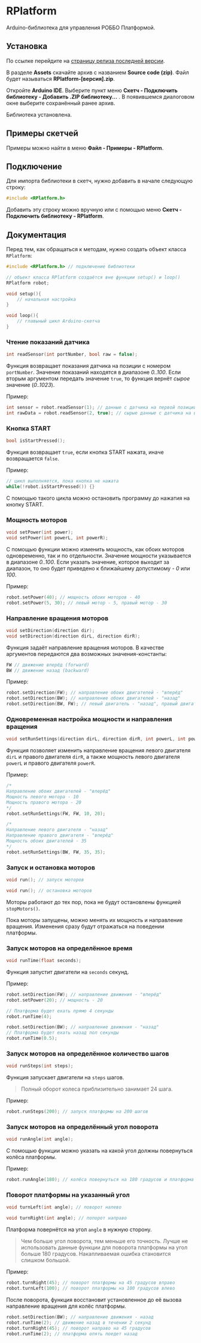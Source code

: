 # RPlatform

Arduino-библиотека для управления РОББО Платформой.

## Установка

По ссылке перейдите на [страницу релиза последней версии](https://github.com/skyfroger/RPlatform/releases/latest).

В разделе **Assets** скачайте архив с названием **Source code (zip)**. Файл будет называться **RPlatform-[версия].zip**.

Откройте **Arduino IDE**. Выберите пункт меню **Скетч - Подключить библиотеку - Добавить .ZIP библиотеку...** . В появившемся диалоговом окне выберите сохранённый ранее архив.

Библиотека установлена.

## Примеры скетчей

Примеры можно найти в меню **Файл - Примеры - RPlatform**.

## Подключение

Для импорта библиотеки в скетч, нужно добавить в начале следующую строку:

```c++
#include <RPlatform.h>
```

Добавить эту строку можно вручную или с помощью меню **Скетч - Подключить библиотеку - RPlatform**.

## Документация

Перед тем, как обращаться к методам, нужно создать объект класса `RPlatform`:

```c++
#include <RPlatform.h> // подключение библиотеки

// объект класса RPlatform создаётся вне функции setup() и loop()
RPlatform robot;

void setup(){
    // начальная настройка
}

void loop(){
    // главыный цикл Arduino-скетча
}
```

### Чтение показаний датчика

```c++
int readSensor(int portNumber, bool raw = false);
```

Функция возвращает показания датчика на позиции с номером `portNumber`. Значение показаний находятся в диапазоне *0..100*. Если вторым аргументом передать значение `true`, то функция вернёт *сырое* значение (*0..1023*).

Пример:

```c++
int sensor = robot.readSensor(1); // данные с датчика на первой позиции
int rawData = robot.readSensor(2, true); // сырые данные с датчика на второй позиции
```

### Кнопка START

```c++
bool isStartPressed();
```

Функция возвращает `true`, если кнопка START нажата, иначе возвращается `false`.

Пример:

```c++
// цикл выполняется, пока кнопка не нажата
while(!robot.isStartPressed()) {}
```

С помощью такого цикла можно остановить программу до нажатия на кнопку START.

### Мощность моторов

```c++
void setPower(int power);
void setPower(int powerL, int powerR);
```

С помощью функции можно изменить мощность, как обоих моторов одновременно, так и по отдельности. Значение мощности указывается в диапазоне *0..100*. Если указать значение, которое выходит за диапазон, то оно будет приведено к ближайшему допустимому - *0* или *100*.

Пример:

```c++
robot.setPower(40); // мощность обоих моторов - 40
robot.setPower(5, 30); // левый мотор - 5, правый мотор - 30
```

### Направление вращения моторов

```c++
void setDirection(direction dir);
void setDirection(direction dirL, direction dirR);
```

Функция задаёт направление вращения моторов. В качестве аргументов передаются два возможных значения-константы:

```c++
FW // движение вперёд (forward)
BW // движение назад (backward)
```

Пример:

```c++
robot.setDirection(FW); // направление обоих двигателей - "вперёд"
robot.setDirection(BW); // направление обоих двигателей - "назад"
robot.setDirection(BW, FW); // левый двигатель - "назад", правый двигатель - "вперёд"
```

### Одновременная настройка мощности и направления вращения

```c++
void setRunSettings(direction dirL, direction dirR, int powerL, int powerR);
```

Функция позволяет изменить направление вращения левого двигателя `dirL` и правого двигателя `dirR`, а также мощность левого двигателя `powerL` и правого двигателя `powerR`.

Пример:

```c++
/*
Направление обоих двигателей - "вперёд"
Мощность левого мотора - 10
Мощность правого мотора - 20
*/
robot.setRunSettings(FW, FW, 10, 20);

/*
Направление левого двигателя - "назад"
Направление правого двигателя - "вперёд"
Мощность обоих двигателей - 35
*/
robot.setRunSettings(BW, FW, 35, 35);
```

### Запуск и остановка моторов

```c++
void run(); // запуск моторов
```

```c++
void run(); // остановка моторов
```

Моторы работают до тех пор, пока не будут остановлены функцией `stopMotors()`.

Пока моторы запущены, можно менять их мощность и направление вращения. Изменения сразу будут отражаться на поведении платформы.

### Запуск моторов на определённое время

```c++
void runTime(float seconds);
```

Функция запустит двигатели на `seconds` секунд.

Пример:

```c++
robot.setDirection(FW); // направление движения - "вперёд"
robot.setPower(20); // мощность - 20

// Платформа будет ехать прямо 4 секунды
robot.runTime(4);

robot.setDirection(BW); // направление движения - "назад"
// Платформа будет ехать назад пол секунды
robot.runTime(0.5);
```

### Запуск моторов на определённое количество шагов

```c++
void runSteps(int steps);
```

Функция запускает двигатели на `steps` шагов.

> Полный оборот колеса приблизительно занимает 24 шага.

Пример:

```c++
robot.runSteps(200); // запуск платформы на 200 шагов
```

### Запуск моторов на определённый угол поворота

```c++
void runAngle(int angle);
```

С помощью функции можно указать на какой угол должны повернуться колёса платформы.

Пример:

```c++
robot.runAngle(180); // колёса повернуться на 180 градусов и платформа остановится
```

### Поворот платформы на указанный угол

```c++
void turnLeft(int angle); // поворот налево
```

```c++
void turnRight(int angle); // попорот направо
```

Платформа повернётся на угол `angle` в нужную сторону.

> Чем больше угол поворота, тем меньше его точность. Лучше не использовать данные функции для поворота платформы на угол больше 180 градусов. Накапливаемая ошибка становится слишком большой.

Пример:

```c++
robot.turnRight(45); // поворот платформы на 45 градусов вправо
robot.turnLeft(100); // поворот платформы на 100 градусов влево
```

После поворота, функция восстановит установленное до её вызова направление вращения для колёс платформы.

```c++
robot.setDirection(BW); // направление движения - назад
robot.runTime(2); // движение назад в течении 2 секунд
robot.turnRight(45); // поворот направо на 45 градусов
robot.runTime(2); // платформа опять поедет назад 
```

